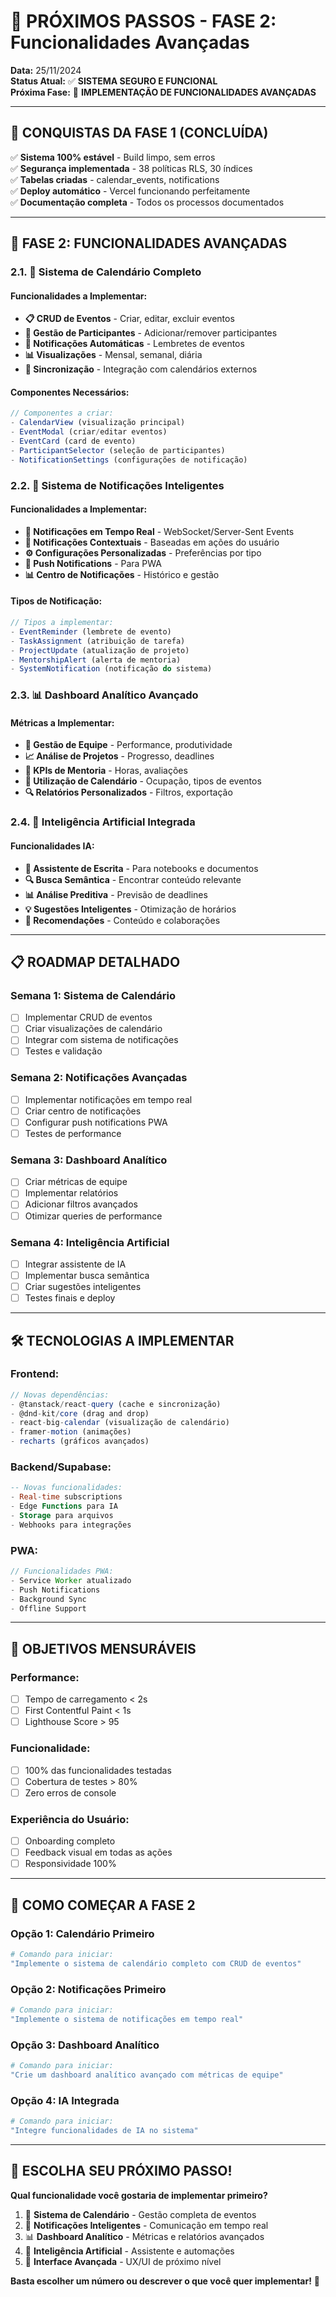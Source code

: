# 🚀 PRÓXIMOS PASSOS - FASE 2: Funcionalidades Avançadas

**Data:** 25/11/2024  
**Status Atual:** ✅ **SISTEMA SEGURO E FUNCIONAL**  
**Próxima Fase:** 🎯 **IMPLEMENTAÇÃO DE FUNCIONALIDADES AVANÇADAS**

---

## 🎉 **CONQUISTAS DA FASE 1 (CONCLUÍDA)**

✅ **Sistema 100% estável** - Build limpo, sem erros  
✅ **Segurança implementada** - 38 políticas RLS, 30 índices  
✅ **Tabelas criadas** - calendar_events, notifications  
✅ **Deploy automático** - Vercel funcionando perfeitamente  
✅ **Documentação completa** - Todos os processos documentados  

---

## 🎯 **FASE 2: FUNCIONALIDADES AVANÇADAS**

### **2.1. 📅 Sistema de Calendário Completo**

#### **Funcionalidades a Implementar:**
- **📋 CRUD de Eventos** - Criar, editar, excluir eventos
- **👥 Gestão de Participantes** - Adicionar/remover participantes
- **🔔 Notificações Automáticas** - Lembretes de eventos
- **📊 Visualizações** - Mensal, semanal, diária
- **🔄 Sincronização** - Integração com calendários externos

#### **Componentes Necessários:**
```typescript
// Componentes a criar:
- CalendarView (visualização principal)
- EventModal (criar/editar eventos)
- EventCard (card de evento)
- ParticipantSelector (seleção de participantes)
- NotificationSettings (configurações de notificação)
```

### **2.2. 🔔 Sistema de Notificações Inteligentes**

#### **Funcionalidades a Implementar:**
- **📨 Notificações em Tempo Real** - WebSocket/Server-Sent Events
- **🎯 Notificações Contextuais** - Baseadas em ações do usuário
- **⚙️ Configurações Personalizadas** - Preferências por tipo
- **📱 Push Notifications** - Para PWA
- **📊 Centro de Notificações** - Histórico e gestão

#### **Tipos de Notificação:**
```typescript
// Tipos a implementar:
- EventReminder (lembrete de evento)
- TaskAssignment (atribuição de tarefa)
- ProjectUpdate (atualização de projeto)
- MentorshipAlert (alerta de mentoria)
- SystemNotification (notificação do sistema)
```

### **2.3. 📊 Dashboard Analítico Avançado**

#### **Métricas a Implementar:**
- **👥 Gestão de Equipe** - Performance, produtividade
- **📈 Análise de Projetos** - Progresso, deadlines
- **🎯 KPIs de Mentoria** - Horas, avaliações
- **📅 Utilização de Calendário** - Ocupação, tipos de eventos
- **🔍 Relatórios Personalizados** - Filtros, exportação

### **2.4. 🤖 Inteligência Artificial Integrada**

#### **Funcionalidades IA:**
- **📝 Assistente de Escrita** - Para notebooks e documentos
- **🔍 Busca Semântica** - Encontrar conteúdo relevante
- **📊 Análise Preditiva** - Previsão de deadlines
- **💡 Sugestões Inteligentes** - Otimização de horários
- **🎯 Recomendações** - Conteúdo e colaborações

---

## 📋 **ROADMAP DETALHADO**

### **Semana 1: Sistema de Calendário**
- [ ] Implementar CRUD de eventos
- [ ] Criar visualizações de calendário
- [ ] Integrar com sistema de notificações
- [ ] Testes e validação

### **Semana 2: Notificações Avançadas**
- [ ] Implementar notificações em tempo real
- [ ] Criar centro de notificações
- [ ] Configurar push notifications PWA
- [ ] Testes de performance

### **Semana 3: Dashboard Analítico**
- [ ] Criar métricas de equipe
- [ ] Implementar relatórios
- [ ] Adicionar filtros avançados
- [ ] Otimizar queries de performance

### **Semana 4: Inteligência Artificial**
- [ ] Integrar assistente de IA
- [ ] Implementar busca semântica
- [ ] Criar sugestões inteligentes
- [ ] Testes finais e deploy

---

## 🛠️ **TECNOLOGIAS A IMPLEMENTAR**

### **Frontend:**
```typescript
// Novas dependências:
- @tanstack/react-query (cache e sincronização)
- @dnd-kit/core (drag and drop)
- react-big-calendar (visualização de calendário)
- framer-motion (animações)
- recharts (gráficos avançados)
```

### **Backend/Supabase:**
```sql
-- Novas funcionalidades:
- Real-time subscriptions
- Edge Functions para IA
- Storage para arquivos
- Webhooks para integrações
```

### **PWA:**
```javascript
// Funcionalidades PWA:
- Service Worker atualizado
- Push Notifications
- Background Sync
- Offline Support
```

---

## 🎯 **OBJETIVOS MENSURÁVEIS**

### **Performance:**
- [ ] Tempo de carregamento < 2s
- [ ] First Contentful Paint < 1s
- [ ] Lighthouse Score > 95

### **Funcionalidade:**
- [ ] 100% das funcionalidades testadas
- [ ] Cobertura de testes > 80%
- [ ] Zero erros de console

### **Experiência do Usuário:**
- [ ] Onboarding completo
- [ ] Feedback visual em todas as ações
- [ ] Responsividade 100%

---

## 🚀 **COMO COMEÇAR A FASE 2**

### **Opção 1: Calendário Primeiro**
```bash
# Comando para iniciar:
"Implemente o sistema de calendário completo com CRUD de eventos"
```

### **Opção 2: Notificações Primeiro**
```bash
# Comando para iniciar:
"Implemente o sistema de notificações em tempo real"
```

### **Opção 3: Dashboard Analítico**
```bash
# Comando para iniciar:
"Crie um dashboard analítico avançado com métricas de equipe"
```

### **Opção 4: IA Integrada**
```bash
# Comando para iniciar:
"Integre funcionalidades de IA no sistema"
```

---

## 🎉 **ESCOLHA SEU PRÓXIMO PASSO!**

**Qual funcionalidade você gostaria de implementar primeiro?**

1. 📅 **Sistema de Calendário** - Gestão completa de eventos
2. 🔔 **Notificações Inteligentes** - Comunicação em tempo real  
3. 📊 **Dashboard Analítico** - Métricas e relatórios avançados
4. 🤖 **Inteligência Artificial** - Assistente e automações
5. 🎨 **Interface Avançada** - UX/UI de próximo nível

**Basta escolher um número ou descrever o que você quer implementar!** 🚀 